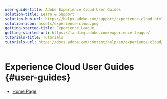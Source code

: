 ```yaml
---
user-guide-title: Adobe Experience Cloud User Guides
solution-title: Learn & Support
solution-hub-url: https://helpx.adobe.com/support/experience-cloud.html
solution-icon: assets/experience-cloud.png
getting-started-title: Experience League
getting-started-url: https://landing.adobe.com/experience-league/
tutorials-title: Tutorials
tutorials-url: https://docs.adobe.com/content/help/en/experience-cloud/tutorials/home.html
---
```


# Experience Cloud User Guides {#user-guides}

+ [Home Page](home.md)
